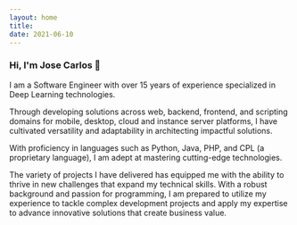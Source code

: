 ```yaml
---
layout: home
title: 
date: 2021-06-10
---
```


### Hi, I'm Jose Carlos 👋

I am a Software Engineer with over 15 years of experience specialized in Deep Learning technologies. 

Through developing solutions across web, backend, frontend, and scripting domains for mobile, desktop, cloud and instance server platforms, I have cultivated versatility and adaptability in architecting impactful solutions. 

With proficiency in languages such as Python, Java, PHP, and CPL (a proprietary language), I am adept at mastering cutting-edge technologies.

 The variety of projects I have delivered has equipped me with the ability to thrive in new challenges that expand my technical skills. With a robust background and passion for programming, I am prepared to utilize my experience to tackle complex development projects and apply my expertise to advance innovative solutions that create business value.
